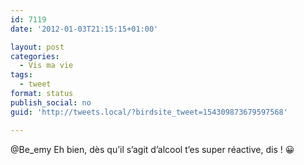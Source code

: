 ```yaml
---
id: 7119
date: '2012-01-03T21:15:15+01:00'

layout: post
categories:
  - Vis ma vie
tags:
  - tweet
format: status
publish_social: no
guid: 'http://tweets.local/?birdsite_tweet=154309873679597568'

---
```


@Be\_emy Eh bien, dès qu’il s’agit d’alcool t’es super réactive, dis ! 😀